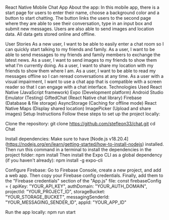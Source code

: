 React Native Mobile Chat App
About the app:
In this mobile app, there is a start page for users to enter their name, choose a background color and a button to start chatting.
The button links the users to the second page where they are able to see their conversation, type in an input box and submit new messages.
Users are also able to send images and location data. All data gets stored online and offline.

User Stories
As a new user, I want to be able to easily enter a chat room so I can quickly start talking to my friends and family.
As a user, I want to be able to send messages to my friends and family members to exchange the latest news.
As a user, I want to send images to my friends to show them what I’m currently doing.
As a user, I want to share my location with my friends to show them where I am.
As a user, I want to be able to read my messages offline so I can reread conversations at any time.
As a user with a visual impairment, I want to use a chat app that is compatible with a screen reader so that I can engage with a chat interface.
Technologies Used
React Native (JavaScript framework)
Expo (Development platform)
Android Studio Emulator (Testing)
GiftedChat (React Native chat library)
Firebase (Database & file storage)
AsyncStorage (Caching for offline mode)
React Native Maps (Display shared location)
ImagePicker (Upload and share images)
Setup Instructions
Follow these steps to set up the project locally:

Clone the repository: git clone https://github.com/stefleon33/chat.git cd Chat

Install dependencies: Make sure to have [Node.js v18.20.4] (https://nodejs.org/en/learn/getting-started/how-to-install-nodejs) installed. Then run this command in a terminal to install the dependencies in the project folder: npm install Then install the Expo CLI as a global dependency (if you haven't already): npm install -g expo-cli

Configure Firebase: Go to Firebase Console, create a new project, and add a web app. Then copy your Firebase config credentials. Finally, add them to the "Firebase credentials" section of the "App.js" file: const firebaseConfig = { apiKey: "YOUR_API_KEY", authDomain: "YOUR_AUTH_DOMAIN", projectId: "YOUR_PROJECT_ID", storageBucket: "YOUR_STORAGE_BUCKET", messagingSenderId: "YOUR_MESSAGING_SENDER_ID", appId: "YOUR_APP_ID"

Run the app locally: npm run start
